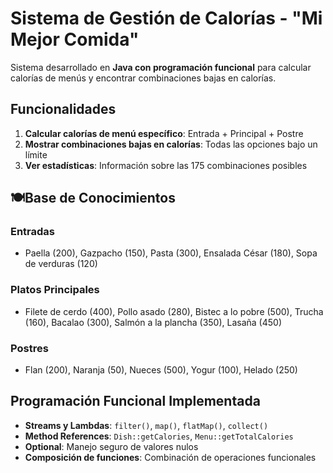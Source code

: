 # Sistema de Gestión de Calorías - "Mi Mejor Comida"

Sistema desarrollado en **Java con programación funcional** para calcular calorías de menús y encontrar combinaciones bajas en calorías.


## Funcionalidades

1. **Calcular calorías de menú específico**: Entrada + Principal + Postre
2. **Mostrar combinaciones bajas en calorías**: Todas las opciones bajo un límite
3. **Ver estadísticas**: Información sobre las 175 combinaciones posibles

## 🍽Base de Conocimientos

### Entradas
- Paella (200), Gazpacho (150), Pasta (300), Ensalada César (180), Sopa de verduras (120)

### Platos Principales  
- Filete de cerdo (400), Pollo asado (280), Bistec a lo pobre (500), Trucha (160), Bacalao (300), Salmón a la plancha (350), Lasaña (450)

### Postres
- Flan (200), Naranja (50), Nueces (500), Yogur (100), Helado (250)

## Programación Funcional Implementada

- **Streams y Lambdas**: `filter()`, `map()`, `flatMap()`, `collect()`
- **Method References**: `Dish::getCalories`, `Menu::getTotalCalories`
- **Optional**: Manejo seguro de valores nulos
- **Composición de funciones**: Combinación de operaciones funcionales
